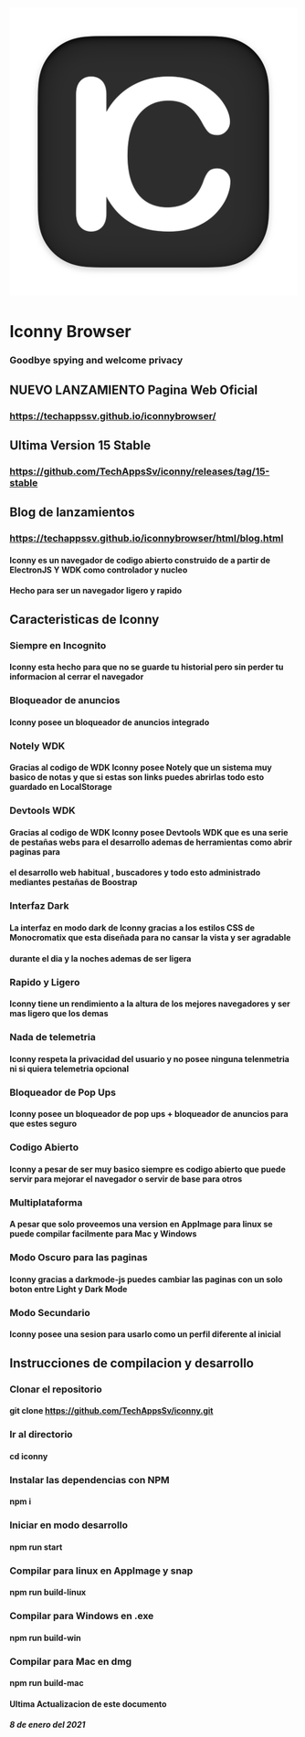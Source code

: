 # ![Esta es una imagen de ejemplo](https://github.com/TechAppsSv/iconnybrowser/blob/gh-pages/logo%20de%20iconny.png)
# Iconny Browser
### Goodbye spying and welcome privacy

## NUEVO LANZAMIENTO Pagina Web Oficial
###  https://techappssv.github.io/iconnybrowser/

## Ultima Version  15 Stable
###  https://github.com/TechAppsSv/iconny/releases/tag/15-stable

## Blog de lanzamientos
### https://techappssv.github.io/iconnybrowser/html/blog.html

#### Iconny es un navegador de codigo abierto construido de a partir de ElectronJS Y WDK como controlador y nucleo
#### Hecho para ser un navegador ligero y rapido 

## Caracteristicas de Iconny
### Siempre en Incognito
#### Iconny esta hecho para que no se guarde tu historial pero sin perder tu informacion al cerrar el navegador
### Bloqueador de anuncios
#### Iconny posee un bloqueador de anuncios integrado 
###  Notely WDK
#### Gracias al codigo de WDK Iconny posee Notely que un sistema muy basico de notas y que si estas son links puedes abrirlas todo esto guardado en LocalStorage
###  Devtools WDK 
####  Gracias al codigo de WDK Iconny posee Devtools WDK que es una serie de pestañas webs para el desarrollo ademas de herramientas como abrir paginas para 
#### el desarrollo web habitual , buscadores y todo esto administrado mediantes pestañas de Boostrap
### Interfaz Dark 
#### La interfaz en modo dark de Iconny gracias a los estilos CSS de Monocromatix que esta diseñada para no cansar la vista y ser agradable
#### durante el dia y la noches ademas de ser ligera
### Rapido y Ligero
#### Iconny tiene un rendimiento a la altura de los mejores navegadores y ser mas ligero que los demas 
### Nada de telemetria
#### Iconny respeta la privacidad del usuario y no posee ninguna telenmetria ni si quiera telemetria opcional
### Bloqueador de Pop Ups
#### Iconny posee un bloqueador de pop ups + bloqueador de anuncios para que estes seguro
### Codigo Abierto 
#### Iconny a pesar de ser muy basico siempre es codigo abierto que puede servir para mejorar el navegador o servir de base para otros
### Multiplataforma 
#### A pesar que solo proveemos una version en AppImage para linux se puede compilar facilmente para Mac y Windows
### Modo Oscuro para las paginas
#### Iconny gracias a darkmode-js puedes cambiar las paginas con un solo boton entre Light y Dark Mode

### Modo Secundario
#### Iconny posee una sesion para usarlo como un perfil diferente al inicial

## Instrucciones de compilacion y desarrollo 
### Clonar el repositorio
#### git clone https://github.com/TechAppsSv/iconny.git
### Ir al directorio
#### cd iconny
### Instalar las dependencias con NPM
#### npm i  
### Iniciar en modo desarrollo
#### npm run start
### Compilar para linux en AppImage y snap
#### npm run build-linux
### Compilar para Windows en .exe
#### npm run build-win
### Compilar para Mac en dmg
#### npm run build-mac

#### Ultima Actualizacion de este documento
##### 8 de enero del 2021
